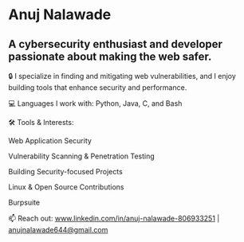 # Anuj Nalawade

## A cybersecurity enthusiast and developer passionate about making the web safer.

🔒 I specialize in finding and mitigating web vulnerabilities, and I enjoy building tools that enhance security and performance.

💻 Languages I work with: Python, Java, C, and Bash

🛠️ Tools & Interests:

Web Application Security

Vulnerability Scanning & Penetration Testing

Building Security-focused Projects

Linux & Open Source Contributions

Burpsuite

📫 Reach out: www.linkedin.com/in/anuj-nalawade-806933251 | anujnalawade644@gmail.com
